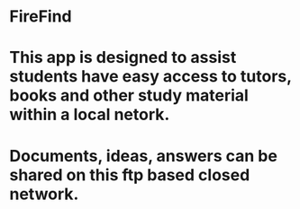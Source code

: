 # FireFind
# This app is designed to assist students have easy access to tutors, books and other study material within a local netork.
# Documents, ideas, answers can be shared on this ftp based closed network.
# 
